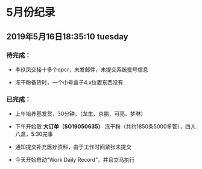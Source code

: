 # 5月份纪录

## 2019年5月16日18:35:10 tuesday

### 待完成：

- 李玖凤交接十多个qpcr，未发邮件，未提交系统批号信息

- 冻干粉备货时，一个小号盒子4.x位置东西没有

### 已完成：

- 上午培养基发货，30分钟，（龙生、京鹏、可亮、梦琳）

- 下午开始取 **大订单（SO19050635）** 冻干粉（共约1850条5000多管），四人八盒，5:30完事

- 通知提交补充医疗资料，由于工作时间紧张未提交

- 今天开始启动“Work Daily Record”，并且立马执行

